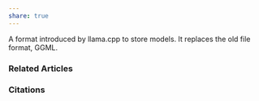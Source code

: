 ```yaml
---
share: true
---
```


A format introduced by llama.cpp to store models. It replaces the old file format, GGML.

### Related Articles

### Citations
